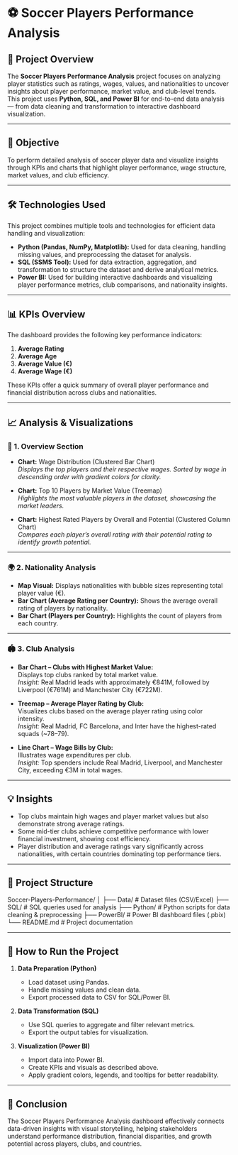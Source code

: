 # ⚽ Soccer Players Performance Analysis

## 🧠 Project Overview
The **Soccer Players Performance Analysis** project focuses on analyzing player statistics such as ratings, wages, values, and nationalities to uncover insights about player performance, market value, and club-level trends.  
This project uses **Python, SQL, and Power BI** for end-to-end data analysis — from data cleaning and transformation to interactive dashboard visualization.

---

## 🎯 Objective
To perform detailed analysis of soccer player data and visualize insights through KPIs and charts that highlight player performance, wage structure, market values, and club efficiency.

---

## 🛠️ Technologies Used
This project combines multiple tools and technologies for efficient data handling and visualization:

- **Python (Pandas, NumPy, Matplotlib):** Used for data cleaning, handling missing values, and preprocessing the dataset for analysis.  
- **SQL (SSMS Tool):** Used for data extraction, aggregation, and transformation to structure the dataset and derive analytical metrics.  
- **Power BI:** Used for building interactive dashboards and visualizing player performance metrics, club comparisons, and nationality insights.

---

## 📊 KPIs Overview
The dashboard provides the following key performance indicators:

1. **Average Rating**
2. **Average Age**
3. **Average Value (€)**
4. **Average Wage (€)**

These KPIs offer a quick summary of overall player performance and financial distribution across clubs and nationalities.

---

## 📈 Analysis & Visualizations

### 🔹 1. Overview Section
- **Chart:** Wage Distribution (Clustered Bar Chart)  
  *Displays the top players and their respective wages. Sorted by wage in descending order with gradient colors for clarity.*

- **Chart:** Top 10 Players by Market Value (Treemap)  
  *Highlights the most valuable players in the dataset, showcasing the market leaders.*

- **Chart:** Highest Rated Players by Overall and Potential (Clustered Column Chart)  
  *Compares each player’s overall rating with their potential rating to identify growth potential.*

---

### 🌍 2. Nationality Analysis
- **Map Visual:** Displays nationalities with bubble sizes representing total player value (€).  
- **Bar Chart (Average Rating per Country):** Shows the average overall rating of players by nationality.  
- **Bar Chart (Players per Country):** Highlights the count of players from each country.

---

### 🏟️ 3. Club Analysis
- **Bar Chart – Clubs with Highest Market Value:**  
  Displays top clubs ranked by total market value.  
  *Insight:* Real Madrid leads with approximately €841M, followed by Liverpool (€761M) and Manchester City (€722M).  

- **Treemap – Average Player Rating by Club:**  
  Visualizes clubs based on the average player rating using color intensity.  
  *Insight:* Real Madrid, FC Barcelona, and Inter have the highest-rated squads (~78–79).  

- **Line Chart – Wage Bills by Club:**  
  Illustrates wage expenditures per club.  
  *Insight:* Top spenders include Real Madrid, Liverpool, and Manchester City, exceeding €3M in total wages.

---

## 💡 Insights
- Top clubs maintain high wages and player market values but also demonstrate strong average ratings.  
- Some mid-tier clubs achieve competitive performance with lower financial investment, showing cost efficiency.  
- Player distribution and average ratings vary significantly across nationalities, with certain countries dominating top performance tiers.

---

## 📁 Project Structure

Soccer-Players-Performance/
│
├── Data/ # Dataset files (CSV/Excel)
├── SQL/ # SQL queries used for analysis
├── Python/ # Python scripts for data cleaning & preprocessing
├── PowerBI/ # Power BI dashboard files (.pbix)
└── README.md # Project documentation

---
## 🚀 How to Run the Project

1. **Data Preparation (Python)**
   - Load dataset using Pandas.
   - Handle missing values and clean data.
   - Export processed data to CSV for SQL/Power BI.

2. **Data Transformation (SQL)**
   - Use SQL queries to aggregate and filter relevant metrics.
   - Export the output tables for visualization.

3. **Visualization (Power BI)**
   - Import data into Power BI.
   - Create KPIs and visuals as described above.
   - Apply gradient colors, legends, and tooltips for better readability.

---

## 🏁 Conclusion
The Soccer Players Performance Analysis dashboard effectively connects data-driven insights with visual storytelling, helping stakeholders understand performance distribution, financial disparities, and growth potential across players, clubs, and countries.
